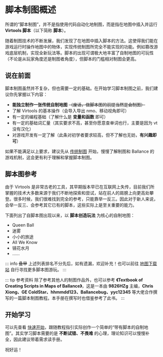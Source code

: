 # 脚本制图概述

所谓的“脚本制图”，并不是指使用代码自动化地制图，而是指在地图中插入并运行 **Virtools 脚本**（以下简称 **脚本**）。

随着制图技术的不断发展，我们发现了在地图中插入脚本的方法。这使得我们能在游戏运行时操作地图中的物体，实现传统制图所完全不能实现的功能。例如篡改游戏底层机制，实现全新玩法等。脚本的出现可谓极大地丰富了自制地图的可玩性（不论是从玩家角度还是制图者角度），但脚本的门槛相对制图会更高。

## 说在前面

脚本制图虽然并不复杂，但也需要一定的基础。在开始学习脚本制图之前，我们建议你先掌握以下内容：

- **能独立制作一张传统自制地图** ~~（废话，做脚本图的前提当然是会制图）~~
- 了解 Virtools 的基本操作（会导入导出 nmo、移动视角即可）
- 有一定的编程基础（了解什么是 **变量和函数** 即可）
- 有一定的基础词汇量（其实要求不高，甚至你愿意查单词也行，主要是因为 vt 没有汉化）
- 对游戏开发有一定了解（此条对初学者要求较高，但不了解也无妨，**有兴趣即可**）

如果不能满足以上要求，建议先从 [传统制图](../../mapping/intro/introduction) 开始，慢慢了解制图和 Ballance 的游戏机制，这会更有利于理解和掌握脚本制图。

## 脚本图参考

由于 Virtools 是非常古老的工具，其早期版本早已在互联网上失传，目前我们所掌握的技术大多数来源于我们不断地探索和尝试，站在前人的肩膀上向更高处攀登。很多时候，我们很难找到完全的参考，只能靠举一反三。因此对于新人来说，会举一反三、会参考其它已有的脚本，这些实际上是至关重要的能力。

下面列出了自脚本图出现以来，以 **脚本创造玩法** 为核心的自制地图：

- Queen Ball
- 迷雾
- 小小的旅途
- All We Know
- 镜花水月
- ……

::: info ~~叠甲~~
上述列表排名不分先后，如有遗漏，欢迎补充！也可以前往 [地图下载站](http://ballancemaps.ysepan.com/) 自行寻找更多脚本图游玩。
:::

::: tip 参考资料
除了参考其他人的制图作品外，也可以参考 **《Textbook of Creating Scripts in Maps of Ballance》**，这是一本由 **9826HZg** 主编，**Chris Xiong、GE ColdStar、hhmmdd123、Ballancebug、yyc12345** 等大佬合作撰写的一篇脚本制图教程。本手册在撰写时也借鉴参考了此书。
:::

## 开始学习

可以先查看 [快速开始](quick-start)，跟随教程指引实际创作一个简单的“带有脚本的自制地图”。其实学习脚本需要的是 **不断试错、不畏难** 的心理，理论知识可以慢慢补全，因此建议带着需求读手册。

祝好运！
